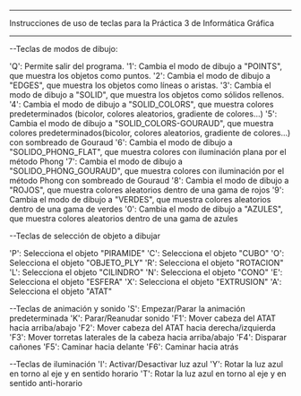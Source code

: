 ***************************************************************************
Instrucciones de uso de teclas para la Práctica 3 de Informática Gráfica
***************************************************************************

--Teclas de modos de dibujo:

'Q': Permite salir del programa.
'1': Cambia el modo de dibujo a "POINTS", que  muestra los objetos como puntos.
'2': Cambia el modo de dibujo a "EDGES", que  muestra los objetos como líneas o aristas.
'3': Cambia el modo de dibujo a "SOLID", que muestra los objetos como sólidos rellenos.
'4': Cambia el modo de dibujo a "SOLID_COLORS", que muestra colores predeterminados (bicolor, colores aleatorios, gradiente de colores...)
'5': Cambia el modo de dibujo a "SOLID_COLORS-GOURAUD", que muestra colores predeterminados(bicolor, colores aleatorios, gradiente de colores...) con sombreado de Gouraud
'6': Cambia el modo de dibujo a "SOLIDO_PHONG_FLAT", que muestra colores con iluminación plana por el método Phong
'7': Cambia el modo de dibujo a "SOLIDO_PHONG_GOURAUD", que muestra colores con iluminación por el método Phong con sombreado de Gouraud
'8': Cambia el modo de dibujo a "ROJOS", que muestra colores aleatorios dentro de una gama de rojos
'9': Cambia el modo de dibujo a "VERDES", que muestra colores aleatorios dentro de una gama de verdes
'0': Cambia el modo de dibujo a "AZULES", que muestra colores aleatorios dentro de una gama de azules

--Teclas de selección de objeto a dibujar

'P': Selecciona el objeto "PIRAMIDE"
'C': Selecciona el objeto "CUBO"
'O': Selecciona el objeto "OBJETO_PLY"
'R': Selecciona el objeto "ROTACION"
'L': Selecciona el objeto "CILINDRO"
'N': Selecciona el objeto "CONO"
'E': Selecciona el objeto "ESFERA"
'X': Selecciona el objeto "EXTRUSION"
'A': Selecciona el objeto "ATAT"

--Teclas de animación y sonido
'S': Empezar/Parar la animación predeterminada
'K': Parar/Reanudar sonido 
'F1': Mover cabeza del ATAT hacia arriba/abajo
'F2': Mover cabeza del ATAT hacia derecha/izquierda
'F3': Mover torretas laterales de la cabeza hacia arriba/abajo
'F4': Disparar cañones
'F5': Caminar hacia delante
'F6': Caminar hacia atrás

--Teclas de iluminación
'I': Activar/Desactivar luz azul
'Y': Rotar la luz azul en torno al eje y en sentido horario
'T': Rotar la luz azul en torno al eje y en sentido anti-horario